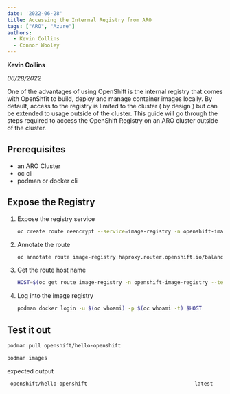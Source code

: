 ```yaml
---
date: '2022-06-28'
title: Accessing the Internal Registry from ARO
tags: ["ARO", "Azure"]
authors:
  - Kevin Collins
  - Connor Wooley
---
```


**Kevin Collins**

*06/28/2022*

One of the advantages of using OpenShift is the internal registry that comes with OpenShfit to build, deploy and manage container images locally.  By default, access to the registry is limited to the cluster ( by design ) but can be extended to usage outside of the cluster.  This guide will go through the steps required to access the OpenShift Registry on an ARO cluster outside of the cluster.

## Prerequisites

* an ARO Cluster
* oc cli
* podman or docker cli

## Expose the Registry
1. Expose the registry service
   ```bash
   oc create route reencrypt --service=image-registry -n openshift-image-registry
   ```

1. Annotate the route
   ```bash
   oc annotate route image-registry haproxy.router.openshift.io/balance=source -n openshift-image-registry
   ```

1.  Get the route host name
    ```bash
    HOST=$(oc get route image-registry -n openshift-image-registry --template='{{ .spec.host }}')
    ```
1. Log into the image registry
   ```bash
   podman docker login -u $(oc whoami) -p $(oc whoami -t) $HOST
   ```
## Test it out
   ```bash
   podman pull openshift/hello-openshift

   podman images
   ```

   expected output
   ```bash
    openshift/hello-openshift                                   latest    7af3297a3fb4   4 years ago    6.09MB
   ```
